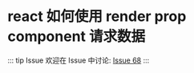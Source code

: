 # react 如何使用 render prop component 请求数据



::: tip Issue 
 欢迎在 Issue 中讨论: [Issue 68](https://github.com/shfshanyue/Daily-Question/issues/68) 
:::